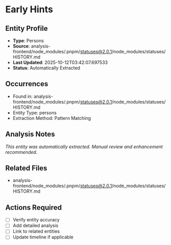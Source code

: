 # Early Hints

## Entity Profile
- **Type**: Persons
- **Source**: analysis-frontend/node_modules/.pnpm/statuses@2.0.1/node_modules/statuses/HISTORY.md
- **Last Updated**: 2025-10-12T03:42:07.697533
- **Status**: Automatically Extracted

## Occurrences
- Found in: analysis-frontend/node_modules/.pnpm/statuses@2.0.1/node_modules/statuses/HISTORY.md
- Entity Type: persons
- Extraction Method: Pattern Matching

## Analysis Notes
*This entity was automatically extracted. Manual review and enhancement recommended.*

## Related Files
- analysis-frontend/node_modules/.pnpm/statuses@2.0.1/node_modules/statuses/HISTORY.md

## Actions Required
- [ ] Verify entity accuracy
- [ ] Add detailed analysis
- [ ] Link to related entities
- [ ] Update timeline if applicable
